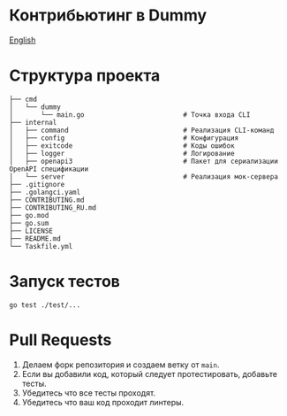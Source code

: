 # Контрибьютинг в Dummy
[English](CONTRIBUTING.md)
# Структура проекта
```
├── cmd
│   └── dummy
│       └── main.go                         # Точка входа CLI
├── internal
│   ├── command                             # Реализация CLI-команд
│   ├── config                              # Конфигурация
│   ├── exitcode                            # Коды ошибок
│   ├── logger                              # Логирование
│   ├── openapi3                            # Пакет для сериализации OpenAPI спецификации
│   └── server                              # Реализация мок-сервера
├── .gitignore
├── .golangci.yaml
├── CONTRIBUTING.md
├── CONTRIBUTING_RU.md
├── go.mod
├── go.sum
├── LICENSE
├── README.md
└── Taskfile.yml
```
# Запуск тестов

```
go test ./test/...
```

# Pull Requests
1. Делаем форк репозитория и создаем ветку от `main`.
2. Если вы добавили код, который следует протестировать, добавьте тесты.
3. Убедитесь что все тесты проходят.
4. Убедитесь что ваш код проходит линтеры.

